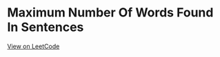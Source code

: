 # Maximum Number Of Words Found In Sentences
[View on LeetCode](https://leetcode.com/problems/maximum-number-of-words-found-in-sentences/)

